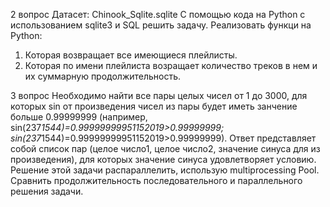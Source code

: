 2 вопрос
Датасет: Chinook_Sqlite.sqlite
С помощью кода на Python с использованием sqlite3 и SQL решить задачу. Реализовать функци на Python:
1. Которая возвращает все имеющиеся плейлисты.
2. Которая по имени плейлиста возращает количество треков в нем и их суммарную продолжительность.

3 вопрос
Необходимо найти все пары целых чисел от 1 до 3000, для которых sin от произведения чисел из пары будет иметь занчение больше 0.99999999 (например, sin(237*1544)=0.99999999951152019>0.99999999;
sin(237*1544)=0.99999999951152019>0.99999999).
Ответ представляет собой список пар (целое число1, целое число2, значение синуса для из произведения), для которых значение синуса удовлетворяет условию.
Решение этой задачи распараллелить, использую multiprocessing Pool. Сравнить продолжительность последовательного и параллельного решения задачи. 
